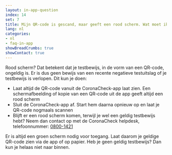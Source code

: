 ```yaml
---
layout: in-app-question
index: 14
set: 7
title: Mijn QR-code is gescand, maar geeft een rood scherm. Wat moet ik doen?
lang: nl
categories:
- nl
- faq-in-app
showBreadCrumbs: true
showContact: true
---
```

Rood scherm? Dat betekent dat je testbewijs, in de vorm van een QR-code, ongeldig is. Er is dus geen bewijs van een recente negatieve testuitslag of je testbewijs is verlopen. Dit kun je doen:

- Laat altijd de QR-code vanuit de CoronaCheck-app laat zien. Een schermafbeelding of kopie van een QR-code uit de app geeft altijd een rood scherm
- Sluit de CoronaCheck-app af. Start hem daarna opnieuw op en laat je QR-code nogmaals scannen
- Blijft er een rood scherm komen, terwijl je wel een geldig testbewijs hebt? Neem dan contact op met de CoronaCheck helpdesk, telefoonnummer: <a href="tel:0800-1421">0800-1421</a>

Er is altijd een groen scherm nodig voor toegang. Laat daarom je geldige QR-code zien via de app of op papier. Heb je geen geldig testbewijs? Dan kun je helaas niet naar binnen. 
